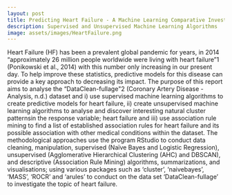```yaml
---
layout: post
title: Predicting Heart Failure - A Machine Learning Comparative Investigation
description: Supervised and Unsupervised Machine Learning Algorithms
image: assets/images/HeartFailure.png
---
```


Heart Failure (HF) has been a prevalent global pandemic for years, in 2014 “approximately 26 million people worldwide were living with heart failure”1 (Ponikowski et al., 2014) with this number only increasing in our present day. To help improve these statistics, predictive models for this disease can provide a key approach to decreasing its impact. The purpose of this report aims to analyse the “DataClean-fullage"2 (Coronary Artery Disease - Analysis, n.d.) dataset and i) use supervised machine learning algorithms to create predictive models for heart failure, ii) create unsupervised machine learning algorithms to analyse and discover interesting natural cluster patternsin the response variable; heart failure and iii) use association rule mining to find a list of established association rules for heart failure and its possible association with other medical conditions within the dataset. The methodological approaches use the program RStudio to conduct data cleaning, 
manipulation, supervised (Naïve Bayes and Logistic Regression), unsupervised (Agglomerative Hierarchical Clustering (AHC) and DBSCAN), and descriptive (Association Rule Mining) algorithms, summarizations, and visualisations; using various packages such as ‘cluster’, ‘naivebayes’, ‘MASS’, ‘ROCR’ and ‘arules’ to conduct on the data set ‘DataClean-fullage’ to investigate the topic of heart failure. 

